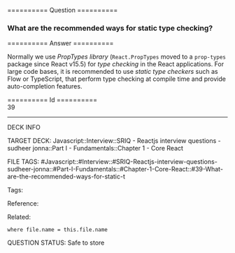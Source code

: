 ========== Question ==========  

### What are the recommended ways for static type checking?  

========== Answer ==========  

Normally we use _PropTypes library_ (`React.PropTypes` moved to a `prop-types` package since React v15.5) for _type checking_ in the React applications. For large code bases, it is recommended to use _static type checkers_ such as Flow or TypeScript, that perform type checking at compile time and provide auto-completion features.

========== Id ==========  
39

---

DECK INFO

TARGET DECK: Javascript::Interview::SRIQ - Reactjs interview questions - sudheer jonna::Part I - Fundamentals::Chapter 1 - Core React

FILE TAGS: #Javascript::#Interview::#SRIQ-Reactjs-interview-questions-sudheer-jonna::#Part-I-Fundamentals::#Chapter-1-Core-React::#39-What-are-the-recommended-ways-for-static-t

Tags:

Reference:

Related:

```dataview
where file.name = this.file.name
```
QUESTION STATUS: Safe to store
